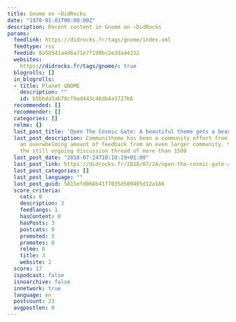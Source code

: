 ```yaml
---
title: Gnome on ~DidRocks
date: "1970-01-01T00:00:00Z"
description: Recent content in Gnome on ~DidRocks
params:
  feedlink: https://didrocks.fr/tags/gnome/index.xml
  feedtype: rss
  feedid: 8a58541a4d6a71e7f190bc2e3da44232
  websites:
    https://didrocks.fr/tags/gnome/: true
  blogrolls: []
  in_blogrolls:
  - title: Planet GNOME
    description: ""
    id: b5bbda5ab78cf9ad443c46db4a3727b6
  recommended: []
  recommender: []
  categories: []
  relme: {}
  last_post_title: 'Open The Cosmic Gate: A beautiful theme gets a beautiful name'
  last_post_description: Communitheme has been a community effort from the start with
    an overwhelming amount of feedback from an even larger community. Surprisingly,
    the still ongoing discussion thread of more than 1500
  last_post_date: "2018-07-24T10:10:19+01:00"
  last_post_link: https://didrocks.fr/2018/07/24/open-the-cosmic-gate-a-beautiful-theme-gets-a-beautiful-name/
  last_post_categories: []
  last_post_language: ""
  last_post_guid: 5815efd068b41f7035d500405d12a166
  score_criteria:
    cats: 0
    description: 3
    feedlangs: 1
    hasContent: 0
    hasPosts: 3
    postcats: 0
    promoted: 5
    promotes: 0
    relme: 0
    title: 3
    website: 2
  score: 17
  ispodcast: false
  isnoarchive: false
  innetwork: true
  language: en
  postcount: 23
  avgpostlen: 0
---
```

